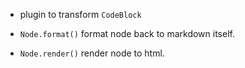 - plugin to transform `CodeBlock`

- `Node.format()` format node back to markdown itself.
- `Node.render()` render node to html.
